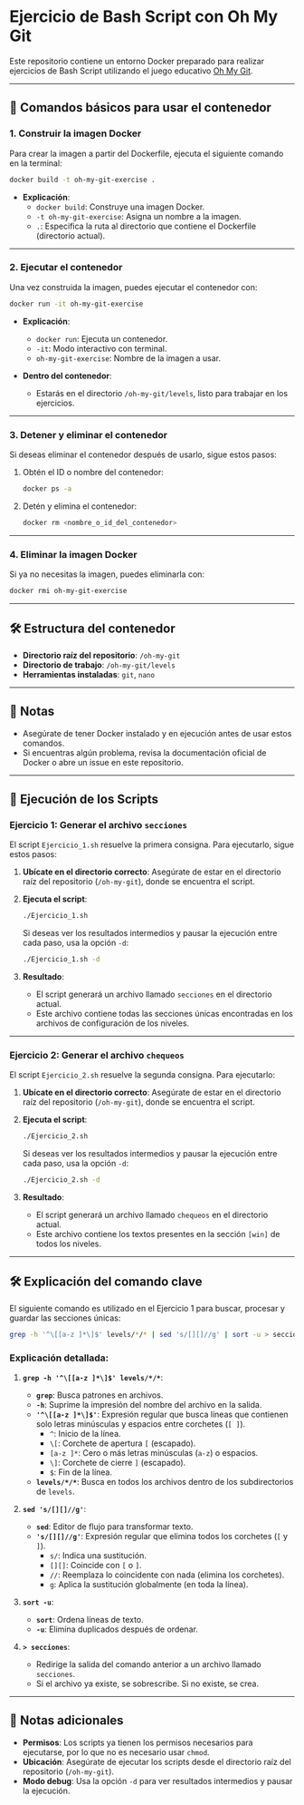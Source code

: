 # Ejercicio de Bash Script con Oh My Git

Este repositorio contiene un entorno Docker preparado para realizar ejercicios de Bash Script utilizando el juego educativo [Oh My Git](https://github.com/git-learning-game/oh-my-git).

---

## 🐋 Comandos básicos para usar el contenedor

### 1. Construir la imagen Docker
Para crear la imagen a partir del Dockerfile, ejecuta el siguiente comando en la terminal:

```bash
docker build -t oh-my-git-exercise .
```

- **Explicación**:
  - `docker build`: Construye una imagen Docker.
  - `-t oh-my-git-exercise`: Asigna un nombre a la imagen.
  - `.`: Especifica la ruta al directorio que contiene el Dockerfile (directorio actual).

---

### 2. Ejecutar el contenedor
Una vez construida la imagen, puedes ejecutar el contenedor con:

```bash
docker run -it oh-my-git-exercise
```

- **Explicación**:
  - `docker run`: Ejecuta un contenedor.
  - `-it`: Modo interactivo con terminal.
  - `oh-my-git-exercise`: Nombre de la imagen a usar.

- **Dentro del contenedor**:
  - Estarás en el directorio `/oh-my-git/levels`, listo para trabajar en los ejercicios.

---

### 3. Detener y eliminar el contenedor
Si deseas eliminar el contenedor después de usarlo, sigue estos pasos:

1. Obtén el ID o nombre del contenedor:
   ```bash
   docker ps -a
   ```

2. Detén y elimina el contenedor:
   ```bash
   docker rm <nombre_o_id_del_contenedor>
   ```

---

### 4. Eliminar la imagen Docker
Si ya no necesitas la imagen, puedes eliminarla con:

```bash
docker rmi oh-my-git-exercise
```

---

## 🛠️ Estructura del contenedor
- **Directorio raíz del repositorio**: `/oh-my-git`
- **Directorio de trabajo**: `/oh-my-git/levels`
- **Herramientas instaladas**: `git`, `nano`

---

## 📝 Notas
- Asegúrate de tener Docker instalado y en ejecución antes de usar estos comandos.
- Si encuentras algún problema, revisa la documentación oficial de Docker o abre un issue en este repositorio.

---

## 📂 Ejecución de los Scripts

### Ejercicio 1: Generar el archivo `secciones`

El script `Ejercicio_1.sh` resuelve la primera consigna. Para ejecutarlo, sigue estos pasos:

1. **Ubícate en el directorio correcto**:
   Asegúrate de estar en el directorio raíz del repositorio (`/oh-my-git`), donde se encuentra el script.

2. **Ejecuta el script**:
   ```bash
   ./Ejercicio_1.sh
   ```

   Si deseas ver los resultados intermedios y pausar la ejecución entre cada paso, usa la opción `-d`:
   ```bash
   ./Ejercicio_1.sh -d
   ```

3. **Resultado**:
   - El script generará un archivo llamado `secciones` en el directorio actual.
   - Este archivo contiene todas las secciones únicas encontradas en los archivos de configuración de los niveles.

---

### Ejercicio 2: Generar el archivo `chequeos`

El script `Ejercicio_2.sh` resuelve la segunda consigna. Para ejecutarlo:

1. **Ubícate en el directorio correcto**:
   Asegúrate de estar en el directorio raíz del repositorio (`/oh-my-git`), donde se encuentra el script.

2. **Ejecuta el script**:
   ```bash
   ./Ejercicio_2.sh
   ```

   Si deseas ver los resultados intermedios y pausar la ejecución entre cada paso, usa la opción `-d`:
   ```bash
   ./Ejercicio_2.sh -d
   ```

3. **Resultado**:
   - El script generará un archivo llamado `chequeos` en el directorio actual.
   - Este archivo contiene los textos presentes en la sección `[win]` de todos los niveles.

---

## 🛠️ Explicación del comando clave

El siguiente comando es utilizado en el Ejercicio 1 para buscar, procesar y guardar las secciones únicas:

```bash
grep -h '^\[[a-z ]*\]$' levels/*/* | sed 's/[][]//g' | sort -u > secciones
```

### Explicación detallada:

1. **`grep -h '^\[[a-z ]*\]$' levels/*/*`**:
   - **`grep`**: Busca patrones en archivos.
   - **`-h`**: Suprime la impresión del nombre del archivo en la salida.
   - **`'^\[[a-z ]*\]$'`**: Expresión regular que busca líneas que contienen solo letras minúsculas y espacios entre corchetes (`[ ]`).
     - `^`: Inicio de la línea.
     - `\[`: Corchete de apertura `[` (escapado).
     - `[a-z ]*`: Cero o más letras minúsculas (`a-z`) o espacios.
     - `\]`: Corchete de cierre `]` (escapado).
     - `$`: Fin de la línea.
   - **`levels/*/*`**: Busca en todos los archivos dentro de los subdirectorios de `levels`.

2. **`sed 's/[][]//g'`**:
   - **`sed`**: Editor de flujo para transformar texto.
   - **`'s/[][]//g'`**: Expresión regular que elimina todos los corchetes (`[` y `]`).
     - `s/`: Indica una sustitución.
     - `[][]`: Coincide con `[` o `]`.
     - `//`: Reemplaza lo coincidente con nada (elimina los corchetes).
     - `g`: Aplica la sustitución globalmente (en toda la línea).

3. **`sort -u`**:
   - **`sort`**: Ordena líneas de texto.
   - **`-u`**: Elimina duplicados después de ordenar.

4. **`> secciones`**:
   - Redirige la salida del comando anterior a un archivo llamado `secciones`.
   - Si el archivo ya existe, se sobrescribe. Si no existe, se crea.

---
## 📌 Notas adicionales

- **Permisos**: Los scripts ya tienen los permisos necesarios para ejecutarse, por lo que no es necesario usar `chmod`.
- **Ubicación**: Asegúrate de ejecutar los scripts desde el directorio raíz del repositorio (`/oh-my-git`).
- **Modo debug**: Usa la opción `-d` para ver resultados intermedios y pausar la ejecución.

